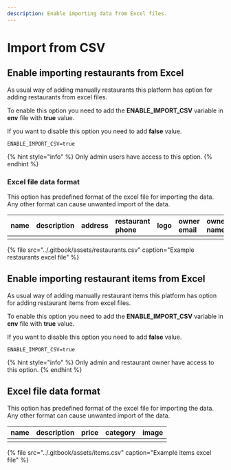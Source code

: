 ```yaml
---
description: Enable importing data from Excel files.
---
```


# Import from CSV

## Enable importing restaurants from Excel

As usual way of adding manually restaurants this platform has option for adding restaurants from excel files. 

To enable this option you need to add the **ENABLE\_IMPORT\_CSV** variable in **env** file with **true** value.

If you want to disable this option you need to add **false** value.

```
ENABLE_IMPORT_CSV=true
```

{% hint style="info" %}
 Only admin users have access to this option.
{% endhint %}

### Excel file data format

This option has predefined format of the excel file for importing the data. Any other format can cause unwanted import of the data.

| name | description | address | restaurant phone | logo | owner email | owner name | owner password | owner phone |
| :--- | :--- | :--- | :--- | :--- | :--- | :--- | :--- | :--- |
|  |  |  |  |  |  |  |  |  |

{% file src="../.gitbook/assets/restaurants.csv" caption="Example restaurants excel file" %}



## Enable importing restaurant items from Excel

As usual way of adding manually restaurant items this platform has option for adding restaurant items from excel files. 

To enable this option you need to add the **ENABLE\_IMPORT\_CSV** variable in **env** file with **true** value.

If you want to disable this option you need to add **false** value.

```
ENABLE_IMPORT_CSV=true
```

{% hint style="info" %}
Only admin and restaurant owner have access to this option. 
{% endhint %}

## Excel file data format

This option has predefined format of the excel file for importing the data. Any other format can cause unwanted import of the data.

| name | description | price | category | image |
| :--- | :--- | :--- | :--- | :--- |
|  |  |  |  |  |

{% file src="../.gitbook/assets/items.csv" caption="Example items excel file" %}

